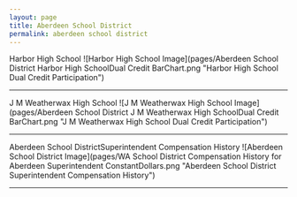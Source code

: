 ```yaml
---
layout: page
title: Aberdeen School District
permalink: aberdeen school district
---
```



Harbor High School
![Harbor High School Image](pages/Aberdeen School District Harbor High SchoolDual Credit BarChart.png "Harbor High School Dual Credit Participation")

___

J M Weatherwax High School
![J M Weatherwax High School Image](pages/Aberdeen School District J M Weatherwax High SchoolDual Credit BarChart.png "J M Weatherwax High School Dual Credit Participation")

___

Aberdeen School DistrictSuperintendent Compensation History
![Aberdeen School District Image](pages/WA School District Compensation History for Aberdeen Superintendent ConstantDollars.png "Aberdeen School District Superintendent Compensation History")

___

